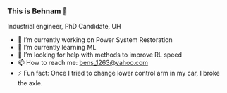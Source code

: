 ### This is Behnam 👋
Industrial engineer, PhD Candidate, UH

- 🔭 I’m currently working on Power System Restoration
- 🌱 I’m currently learning ML
- 🤔 I’m looking for help with methods to improve RL speed
- 📫 How to reach me: bens_1263@yahoo.com
- ⚡ Fun fact: Once I tried to change lower control arm in my car, I broke the axle.
<!--
**behnamsabzi/behnamsabzi** is a ✨ _special_ ✨ repository because its `README.md` (this file) appears on your GitHub profile.

Here are some ideas to get you started:

- 🔭 I’m currently working on ...
- 🌱 I’m currently learning ...
- 👯 I’m looking to collaborate on ...
- 🤔 I’m looking for help with ...
- 💬 Ask me about ...
- 📫 How to reach me: ...
- 😄 Pronouns: ...
- ⚡ Fun fact: ...
-->
